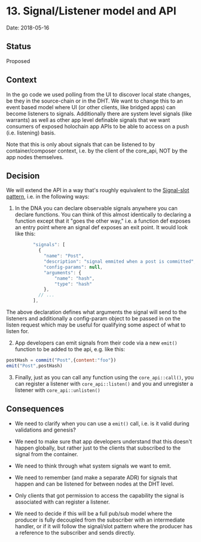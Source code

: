 # 13. Signal/Listener model and API

Date: 2018-05-16

## Status

Proposed

## Context

In the go code we used polling from the UI to discover local state changes, be they in the source-chain or in the DHT.  We want to change this to an event based model where UI (or other clients, like bridged apps) can become listeners to signals.  Additionally there are system level signals (like warrants) as well as other app level definable signals that we want consumers of exposed holochain app APIs to be able to access on a push (i.e. listening) basis.

Note that this is only about signals that can be listened to by container/composer context, i.e. by the client of the core_api, NOT by the app nodes themselves.

## Decision

We will extend the API in a way that's roughly equivalent to the [Signal-slot pattern](https://en.wikipedia.org/wiki/Signals_and_slots), i.e. in the following ways:

1. In the DNA you can declare observable signals anywhere you can declare functions.  You can think of this almost identically to declaring a function except that it "goes the other way," i.e. a function def exposes an entry point where an signal def exposes an exit point.  It would look like this:

``` javascript
          "signals": [
            {
              "name": "Post",
              "description": "signal emmited when a post is committed",
              "config-params": null,
              "arguments": {
                  "name": "hash",
                  "type": "hash"
              },
            // ...
          ],
```

The above declaration defines what arguments the signal will send to the listeners and additionally a config-param object to be passed in on the listen request which may be useful for qualifying some aspect of what to listen for.

2. App developers can emit signals from their code via a new `emit()` function to be added to the api, e.g. like this:

``` javascript
postHash = commit("Post",{content:"foo"})
emit("Post",postHash)
```

3. Finally, just as you can call any function using the `core_api::call()`, you can register a listener with `core_api::listen()` and you and unregister a listener with `core_api::unlisten()`

## Consequences

- We need to clarify when you can use a `emit()` call, i.e. is it valid during validations and genesis?

- We need to make sure that app developers understand that this doesn't happen globally, but rather just to the clients that subscribed to the signal from the container.

- We need to think through what system signals we want to emit.

- We need to remember (and make a separate ADR) for signals that happen and can be listened for between nodes at the DHT level.

- Only clients that got permission to access the capability the signal is associated with can register a listener.

- We need to decide if this will be a full pub/sub model where the producer is fully decoupled from the subscriber with an intermediate handler, or if it will follow the signal/slot pattern where the producer has a reference to the subscriber and sends directly.
